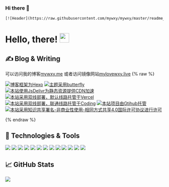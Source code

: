 ### Hi there 👋

<!--
**mywxy/mywxy** is a ✨ _special_ ✨ repository because its `README.md` (this file) appears on your GitHub profile.

Here are some ideas to get you started:

- 🔭 I’m currently working on ...
- 🌱 I’m currently learning ...
- 👯 I’m looking to collaborate on ...
- 🤔 I’m looking for help with ...
- 💬 Ask me about ...
- 📫 How to reach me: ...
- 😄 Pronouns: ...
- ⚡ Fun fact: ...
-->

```html
[![Header](https://raw.githubusercontent.com/mywxy/mywxy/master/readme_header.png "Header")](https://mywxy.me/)
```

# Hello, there! <img src="https://raw.githubusercontent.com/mywxy/mywxy/master/wave.gif" width="30px">

## &#x270d; Blog & Writing
可以访问我的博客[mywxy.me](https://mywxy.me/) 
或者访问镜像网站[mylovewxy.live](https://mylovewxy.live/)
{% raw %}
<p><a target="_blank" href="https://hexo.io/"><img src="https://img.shields.io/badge/Frame-Hexo-blue?style=flat&logo=hexo" title="博客框架为Hexo"></a>&nbsp;<a target="_blank" href="https://demo.jerryc.me/"><img src="https://img.shields.io/badge/Theme-Butterfly-6513df?style=flat&logo=bitdefender" title="主题采用butterfly"></a>&nbsp;<a target="_blank" href="https://metroui.org.ua/index.html "><img src="https://img.shields.io/badge/CDN-jsDelivr-orange?style=flat&logo=jsDelivr" title="本站使用JsDelivr为静态资源提供CDN加速"></a> &nbsp;<a target="_blank" href="https://vercel.com/ "><img src="https://img.shields.io/badge/Hosted-Vervel-brightgreen?style=flat&logo=Vercel" title="本站采用双线部署，默认线路托管于Vercel"></a>&nbsp;<a target="_blank" href="https://vercel.com/ "><img src="https://img.shields.io/badge/Hosted-Coding-0cedbe?style=flat&logo=Codio" title="本站采用双线部署，联通线路托管于Coding"></a>&nbsp;<a target="_blank" href="https://github.com/"><img src="https://img.shields.io/badge/Source-Github-d021d6?style=flat&logo=GitHub" title="本站项目由Gtihub托管"></a>&nbsp;<a target="_blank" href="http://creativecommons.org/licenses/by-nc-sa/4.0/"><img src="https://img.shields.io/badge/Copyright-BY--NC--SA%204.0-d42328?style=flat&logo=Claris" title="本站采用知识共享署名-非商业性使用-相同方式共享4.0国际许可协议进行许可"></a></p>
{% endraw %}

## 🔧 Technologies & Tools

![](https://img.shields.io/badge/OS-Linux-informational?style=flat&logo=linux&logoColor=white&color=2bbc8a)
![](https://img.shields.io/badge/Editor-IntelliJ_IDEA-informational?style=flat&logo=intellij-idea&logoColor=white&color=2bbc8a)
![](https://img.shields.io/badge/Code-Python-informational?style=flat&logo=python&logoColor=white&color=2bbc8a)
![](https://img.shields.io/badge/Code-JavaScript-informational?style=flat&logo=javascript&logoColor=white&color=2bbc8a)
![](https://img.shields.io/badge/Code-Golang-informational?style=flat&logo=go&logoColor=white&color=2bbc8a)
![](https://img.shields.io/badge/Code-Make-informational?style=flat&logo=cmake&logoColor=white&color=2bbc8a)
![](https://img.shields.io/badge/Code-Vue-informational?style=flat&logo=vue.js&logoColor=white&color=2bbc8a)
![](https://img.shields.io/badge/Shell-Bash-informational?style=flat&logo=gnu-bash&logoColor=white&color=2bbc8a)
![](https://img.shields.io/badge/Tools-PostgreSQL-informational?style=flat&logo=postgresql&logoColor=white&color=2bbc8a)
![](https://img.shields.io/badge/Tools-Docker-informational?style=flat&logo=docker&logoColor=white&color=2bbc8a)
![](https://img.shields.io/badge/Tools-Kubernetes-informational?style=flat&logo=kubernetes&logoColor=white&color=2bbc8a)
![](https://img.shields.io/badge/Tools-Red_Hat_OpenShift-informational?style=flat&logo=red-hat-open-shift&logoColor=white&color=2bbc8a)
![](https://img.shields.io/badge/Cloud-Digital_Ocean-informational?style=flat&logo=digitalocean&logoColor=white&color=2bbc8a)
## &#x1f4c8; GitHub Stats

<a href="https://github.com/mywxy/mywxy">
  <img align="center" src="https://github-readme-stats.vercel.app/api/top-langs/?username=mywxy&hide=html&title_color=ffffff&text_color=c9cacc&icon_color=2bbc8a&bg_color=1d1f21" />
</a>